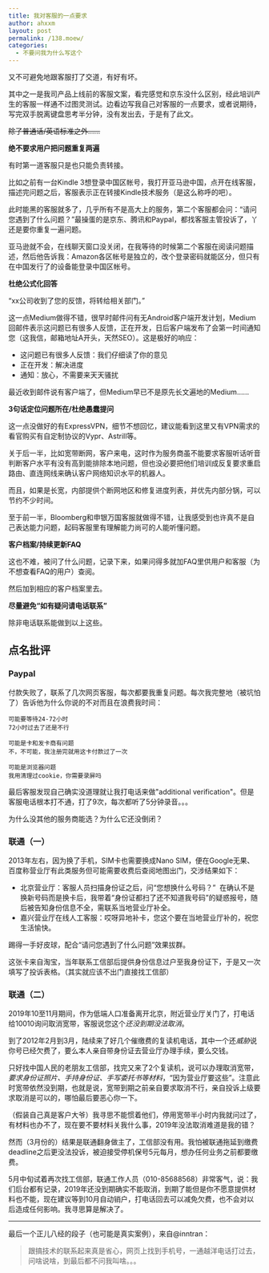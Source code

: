 ```yaml
---
title: 我对客服的一点要求
author: ahxxm
layout: post
permalink: /138.moew/
categories:
  - 不要问我为什么写这个
---
```

又不可避免地跟客服打了交道，有好有坏。

其中之一是我司产品上线前的客服文案，看完感觉和京东没什么区别，经此培训产生的客服一样通不过图灵测试。边看边写我自己对客服的一点要求，或者说期待，写完双手脱离键盘思考半分钟，没有发出去，于是有了此文。

<!--more-->

<del>除了普通话/英语标准之外……</del>

**绝不要求用户把问题重复两遍**

有时第一道客服只是也只能负责转接。

比如之前有一台Kindle 3想登录中国区帐号，我打开亚马逊中国，点开在线客服，描述完问题之后，客服表示正在转接Kindle技术服务（是这么称呼的吧）。

此时能黑的客服就多了，几乎所有不是高大上的服务，第二个客服都会问：“请问您遇到了什么问题？”最操蛋的是京东、腾讯和Paypal，都找客服主管投诉了，丫还是要你重复一遍问题。

亚马逊就不会，在线聊天窗口没关闭，在我等待的时候第二个客服在阅读问题描述，然后他告诉我：Amazon各区帐号是独立的，改个登录密码就能区分，但只有在中国发行了的设备能登录中国区帐号。

**杜绝公式化回答**

“xx公司收到了您的反馈，将转给相关部门。”

这一点Medium做得不错，很早时邮件问有无Android客户端开发计划，Medium回邮件表示这问题已有很多人反馈，正在开发，日后客户端发布了会第一时间通知您（这我信，邮箱地址A开头，天然SEO）。这是极好的响应：

  * 这问题已有很多人反馈：我们仔细读了你的意见
  * 正在开发：解决进度
  * 通知：放心，不需要来天天骚扰

最近收到邮件说有客户端了，但Medium早已不是原先长文遍地的Medium……

**3句话定位问题所在/杜绝愚蠢提问**

这一点没做好的有ExpressVPN，细节不想回忆，建议能看到这里又有VPN需求的看官购买有自定制协议的Vypr、Astrill等。

关于后一半，比如宽带断网，客户来电，这时作为服务商虽不能要求客服听话听音判断客户水平有没有高到能排除本地问题，但也没必要把他们培训成反复要求重启路由、直连网线来确认客户网络知识水平的机器人。

而且，如果是长宽，内部提供个断网地区和修复进度列表，并优先内部分锅，可以节约不少时间。

至于前一半，Bloomberg和申银万国客服就做得不错，让我感受到也许真不是自己表达能力问题，起码客服里有理解能力尚可的人能听懂问题。

**客户档案/持续更新FAQ**

这也不难，被问了什么问题，记录下来，如果问得多就加FAQ里供用户和客服（为不想查看FAQ的用户）查阅。

然后加到相应的客户档案里去。

**尽量避免“如有疑问请电话联系”**

除非电话联系能做到以上这些。

## 点名批评

### Paypal

付款失败了，联系了几次网页客服，每次都要我重复问题。每次我完整地（被坑怕了）告诉他为什么你说的不对而且在浪费我时间：

```
可能要等待24-72小时
72小时过去了还是不行

可能是卡和发卡商有问题
不，不可能，我注册完就用这卡付款过了一次

可能是浏览器问题
我用清理过cookie，你需要录屏吗
```

最后客服发现自己确实没道理就让我打电话来做"additional verification"。但是客服电话根本打不通，打了9次，每次都听了5分钟录音。。。

为什么没其他的服务商能选？为什么它还没倒闭？

### 联通（一）

2013年左右，因为换了手机，SIM卡也需要换成Nano SIM，便在Google无果、百度称营业厅有此类服务但可能需要收费后查阅地图出门，交涉结果如下：

  * 北京营业厅：客服人员扫描身份证之后，问“您想换什么号码？”  在确认不是换新号码而是换卡后，我带着“身份证都扫了还不知道我号码”的疑惑报号，随后被告知身份信息不全，需联系当地营业厅补全。
  * 嘉兴营业厅在线人工客服：哎呀异地补卡，您这个要在当地营业厅补的，祝您生活愉快。

踢得一手好皮球，配合“请问您遇到了什么问题”效果拔群。

这张卡来自淘宝，当年联系工信部后提供身份信息过户至我身份证下，于是又一次填写了投诉表格。（其实就应该不出门直接找工信部）

### 联通（二）

2019年10至11月期间，作为低端人口准备离开北京，附近营业厅关门了，打电话给10010询问取消宽带，客服说您这个*还没到期没法取消*。

到了2012年2月到3月，陆续来了好几个催缴费的复读机电话，其中一个还*威胁*说你号已经欠费了，要么本人亲自带身份证去营业厅办理手续，要么交钱。

只好找中国人民的老朋友工信部，找完又来了2个复读机，说可以办理取消宽带，*要求身份证照片、手持身份证、手写委托书等材料*，“因为营业厅要这些”。注意此时宽带依然没到期，也就是说，宽带到期之前亲自要求取消不行，亲自投诉上级要求取消是可以的，哪怕最后要恶心你一下。

（假装自己真是客户大爷）我寻思不能惯着他们，停用宽带半小时内我就问过了，有材料也办不了，现在要不要材料关我什么事，2019年没法取消难道是我的错？

然而（3月份的）结果是联通翻身做主了，工信部没有用。我怕被联通拖延到缴费deadline之后更没法投诉，被迫接受停机保号5元每月，想办任何业务之前都要缴费。

5月中旬试着再次找工信部，联通工作人员（010-85688568）非常客气，说：我们后台都有记录，2019年还没到期确实不能取消，到期了能但是你不愿意提供材料也不能，现在建议等到10月自动销户，打电话回去可以减免欠费，也不会对以后造成任何影响。我寻思算是解决了。

* * *

最后一个正儿八经的段子（也可能是真实案例），来自@inntran：

> 跟搞技术的联系起来真是省心，网页上找到手机号，一通越洋电话打过去，问啥说啥，到最后都不问我叫啥。。。





